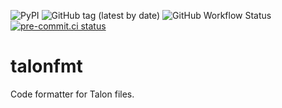 ![PyPI](https://img.shields.io/pypi/v/talonfmt)
![GitHub tag (latest by date)](https://img.shields.io/github/v/tag/wenkokke/talonfmt)
![GitHub Workflow Status](https://github.com/wenkokke/talonfmt/actions/workflows/build.yml/badge.svg)
[![pre-commit.ci status](https://results.pre-commit.ci/badge/github/wenkokke/talonfmt/dev.svg)](https://results.pre-commit.ci/latest/github/wenkokke/talonfmt/dev)

# talonfmt

Code formatter for Talon files.
